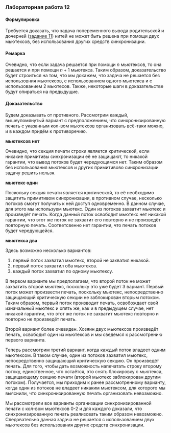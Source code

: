 ### Лабораторная работа 12

#### Формулировка

Требуется доказать, что задача попеременного вывода родительской и дочерней ([задание 11](http://parallels.nsu.ru/WackoWiki/KursOperacionnyeSistemy/PraktikumPosixThreads/PthreadTasks?v=c9d)) нитей не может быть решена при помощи двух мьютексов, без использования других средств синхронизации.  

#### Ремарка

Очевидно, что если задача решается при помощи $n$ мьютексов, то она решается и при помощи $n+1$ мьютекса. Таким образом, доказательство будет строиться на том, что мы докажем, что задача не решается без использовния мьютексов, с использованием одного мьютекса и с использованием 2 мьютесов. Также, некоторые шаги в доказательстве будут опираться на предыдущие.  

#### Доказательство

Будем доказывать от противного. Рассмотрим каждый, вышеупомянутый вариант с предположением, что синхронизированную печать с указанным кол-вом мьютексов организовать всё-таки можно, и в каждом придём к противоречию.  

__мьютексов нет__

Очевидно, что секция печати строки является критической, если никакие примитивы синхронизации её не защищают, то никакой гарантии, что вывод потоков будет чередующимся нет. Таким образом без использования мьютексов и других примитивово синхронизации задачу решить нельзя.  

__мьютекс один__

Поскольку секция печати является критической, то её необходимо защитить примитивом синхронизации, в противном случае, несколько потоков смогут получить к ней доступ одновременно. В данном случае, для этого мы используем мьютекс. Один из потоков захватит мьютекс и произведёт печать. Когда данный поток освободит мьютекс нет никакой гарантии, что этот же поток не захватит его повторно и не произведёт повторную печать. Соответсвенно нет гарантии, что печать потоков будет чередующейся.  

__мьютекса два__

Здесь возможно несколько вариантов:

1. первый поток захватил мьютекс, второй не захватил никакой.
2. первый поток захватил оба мьютекса.
3. каждый поток захватил по одному мьютексу.

В первом варианте мы предполагаем, что второй поток не может захватить второй мьютекс, поскольку это уже будет 3 вариант. Первый поток может произвести печать, поскольку мьютекс, непосредственно защищающий критическую секции не заблокирован вторым потоком. Таким образом, первый поток производит печать, освобождает свой изначальный мьютекс и опять же, как и в предыдущем случае, нет никакой гарантии, что этот же поток не захватит мьютекс повторно и повторно не произведёт печать.  

Второй вариант более очевиден. Хозяин двух мьютексов произведёт печать, освободит один из мьютексов и мы сведёмся к рассмотрению первого варианта.  

Теперь рассмотрим третий вариант, когда каждый поток владеет одним мьютексом. В таком случае, один из потоков захватил мьютекс, непосредственно защищающий критическую секцию. Он произведёт печать. Для того, чтобы дать возможность напечатать строку второму потоку, единственное, что остаётся, это снять блокировку с мьютекса, защищающему секцию печати (второй мьютекс заблокирован другим потоком). Получается, мы приходим к ранее рассмотренному варианту, когда один из потоков не владеет никаким мьютексом, для которого мы выяснили, что синхронизированную печать организовать невозможно.  

Мы рассмотрели все варианты организации синхронизированной печати с кол-вом мьютексов 0-2 и для каждого доказали, что синхронизированную печать реализовать таким образом невозможно. Следовательно данная задача не решается с использованием двух мьютексов без использования других средств синхронизации.  
